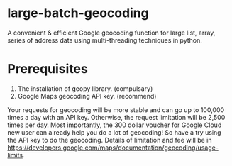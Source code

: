 # large-batch-geocoding
A convenient & efficient Google geocoding function for large list, array, series of address data using multi-threading techniques in python.

# Prerequisites
1. The installation of geopy library. (compulsary)
2. Google Maps geocoding API key. (recommend)

Your requests for geocoding will be more stable and can go up to 100,000 times a day with an API key. Otherwise, the request limitation will be 2,500 times per day. Most importantly, the 300 dollar voucher for Google Cloud new user can already help you do a lot of geocoding! So have a try using the API key to do the geocoding.
Details of limitation and fee will be in https://developers.google.com/maps/documentation/geocoding/usage-limits.


